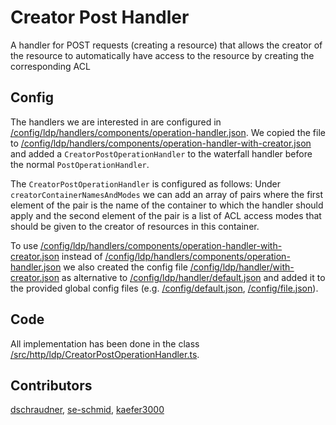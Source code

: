 # Creator Post Handler
A handler for POST requests (creating a resource) that allows the creator of the resource to automatically have access to the resource by creating the corresponding ACL

## Config
The handlers we are interested in are configured in [/config/ldp/handlers/components/operation-handler.json](../../../config/ldp/handler/components/operation-handler.json). We copied the file to [/config/ldp/handlers/components/operation-handler-with-creator.json](../../../config/ldp/handler/components/operation-handler-with-creator.json) and added a `CreatorPostOperationHandler` to the waterfall handler before the normal `PostOperationHandler`.

The `CreatorPostOperationHandler` is configured as follows: Under `creatorContainerNamesAndModes` we can add an array of pairs where the first element of the pair is the name of the container to which the handler should apply and the second element of the pair is a list of ACL access modes that should be given to the creator of resources in this container.

To use [/config/ldp/handlers/components/operation-handler-with-creator.json](../../../config/ldp/handler/components/operation-handler-with-creator.json) instead of [/config/ldp/handlers/components/operation-handler.json](../../../config/ldp/handler/components/operation-handler.json) we also created the config file [/config/ldp/handler/with-creator.json](../../../config/ldp/handler/with-creator.json) as alternative to [/config/ldp/handler/default.json](../../../config/ldp/handler/default.json) and added it to the provided global config files (e.g. [/config/default.json](../../../config/default.json), [/config/file.json](../../../config/file.json)).

## Code
All implementation has been done in the class [/src/http/ldp/CreatorPostOperationHandler.ts](../../../src/http/ldp/CreatorPostOperationHandler.ts).

## Contributors
[dschraudner](https://github.com/dschraudner), [se-schmid](https://github.com/se-schmid), [kaefer3000](https://github.com/kaefer3000)